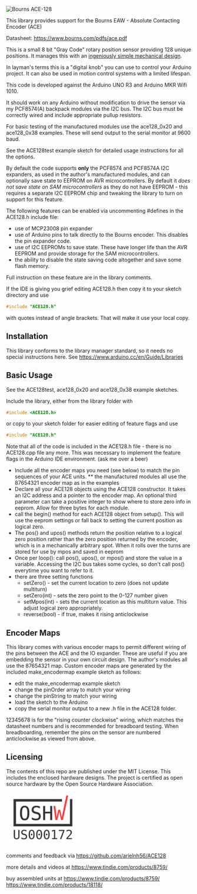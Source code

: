 ![Bourns ACE-128](http://www.bourns.com/images/Products/encoders/dataprodline_sensors_controls_enc_contact.jpg)

This library provides support for the Bourns EAW - Absolute Contacting Encoder (ACE) 

Datasheet: https://www.bourns.com/pdfs/ace.pdf

This is a small 8 bit "Gray Code" rotary position sensor providing 128 unique positions. It manages this with an [ingeniously simple mechanical design](http://redhunter.com/blog/2017/11/25/inside-the-bourns-ace-128-absolute-encoder/).

In layman's terms this is a "digital knob" you can use to control your Arduino project. It can
also be used in motion control systems with a limited lifespan.

This code is developed against the Arduino UNO R3 and Arduino MKR Wifi 1010. 

It should work on any Arduino without modification to drive the sensor via my PCF8574(A) backpack modules via the I2C bus. The I2C bus must be correctly wired and include appropriate pullup resistors.

For basic testing of the manufactured modules use the ace128_0x20 and ace128_0x38 examples. These will send output to the serial monitor at 9600 baud.

See the ACE128test example sketch for detailed usage instructions for all the options.

By default the code supports **only** the PCF8574 and PCF8574A I2C expanders, as used in the author's manufactured modules, and can
optionally save state to EEPROM on AVR microcontrollers. By default it *does not save state on SAM microcontrollers* as they do
not have EEPROM - this requires a separate I2C EEPROM chip and tweaking the library to turn on support for this feature. 

The following features can be enabled via uncommenting #defines in the ACE128.h include file:
* use of MCP23008 pin expander
* use of Arduino pins to talk directly to the Bourns encoder. This disables the pin expander code.
* use of I2C EEPROMs to save state. These have longer life than the AVR EEPROM and provide storage for the SAM microcontrollers.
* the ability to disable the state saving code altogether and save some flash memory.

Full instruction on these feature are in the library comments.

If the IDE is giving you grief editing ACE128.h then copy it to your sketch directory and use

```c++
#include "ACE128.h"
```

with quotes instead of angle brackets. That will make it use your local copy.

Installation
--------------------------------------------------------------------------------

This library conforms to the library manager standard, so it needs no special instructions here.
See https://www.arduino.cc/en/Guide/Libraries

Basic Usage
--------------------------------------------------------------------------------
See the ACE128test, ace128_0x20 and ace128_0x38 example sketches.

Include the library, either from the library folder with
```c++
#include <ACE128.h>
```
or copy to your sketch folder for easier editing of feature flags and use
```c++
#include "ACE128.h"
```
Note that all of the code is included in the ACE128.h file - there is no ACE128.cpp file any more. This was necessary to implement the feature flags in the Arduino IDE environment. (ask me over a beer)

* Include all the encoder maps you need (see below) to match the pin sequences of your ACE units. 
** the manufactured modules all use the 87654321 encoder map as in the examples
* Declare all your ACE128 objects using the ACE128 constructor. It takes an I2C address and a pointer to the encoder map.
    An optional third parameter can take a positive integer to show where to store zero info in eeprom. Allow for three bytes
    for each module.
* call the begin() method for each ACE128 object from setup(). This will use the eeprom settings or fall back to setting the current position as logical zero.
* The pos() and upos() methods return the position relative to a logical zero
position rather than the zero position returned by the encoder, which is in a
mechanically arbitrary spot. When it rolls over the turns are stored for use by mpos and saved in eeprom
* Once per loop(): call pos(), upos(), or mpos() and store the value in a variable. Accessing the I2C bus takes some cycles,
so don't call pos() everytime you want to refer to it. 
* there are three setting functions
    * setZero()   - set the current location to zero (does not update multiturn)
    * setZero(int)   -  sets the zero point to the 0-127 number given
    * setMpos(int)    - sets the current location as this multiturn value. This adjust logical zero appropriately.
    * reverse(bool) - if true, makes it rising anticlockwise

Encoder Maps
--------------------------------------------------------------------------------

This library comes with various encoder maps to permit different wiring of the pins
between the ACE and the IO expander. These are useful if you are embedding the sensor in your own circuit design. The author's modules all use the 87654321 map.
Custom encoder maps are generated by the included make_encodermap example sketch as follows:
* edit the make_encodermap example sketch
* change the pinOrder array to match your wiring
* change the pinString to match your wiring
* load the sketch to the Arduino
* copy the serial monitor output to a new .h file in the ACE128 folder.  

12345678 is for the "rising counter clockwise" wiring, which matches the datasheet
numbers and is recommended for breadboard testing. 
When breadboarding, remember the pins on the sensor are numbered anticlockwise as viewed from above.

Licensing
--------------------------------------------------------------------------------

The contents of this repo are published under the MIT License. This includes the enclosed hardware designs. The project is certified as open source hardware by the Open Source Hardware Association. 

<img src="ace128-oshw-US000172.png" alt="US000172" width="200"/>

comments and feedback via https://github.com/arielnh56/ACE128

more details and videos at https://www.tindie.com/products/8759/

buy assembled units at https://www.tindie.com/products/8759/ https://www.tindie.com/products/18118/
